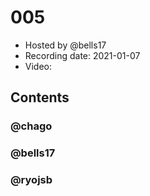 # 005

- Hosted by @bells17
- Recording date: 2021-01-07
- Video: 

## Contents

### @chago

### @bells17

### @ryojsb
